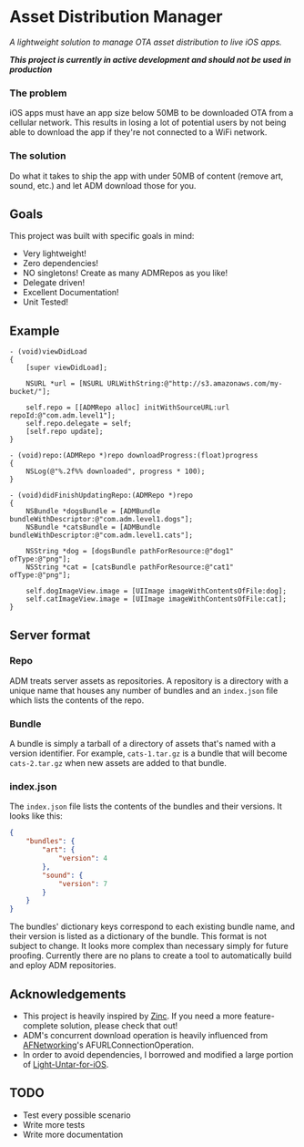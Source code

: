 # Asset Distribution Manager

_A lightweight solution to manage OTA asset distribution to live iOS apps._

**_This project is currently in active development and should not be used in production_**

### The problem

iOS apps must have an app size below 50MB to be downloaded OTA from a cellular network. This results in losing a lot of potential users by not being able to download the app if they're not connected to a WiFi network.

### The solution

Do what it takes to ship the app with under 50MB of content (remove art, sound, etc.) and let ADM download those for you.

## Goals

This project was built with specific goals in mind:

* Very lightweight!
* Zero dependencies!
* NO singletons! Create as many ADMRepos as you like!
* Delegate driven!
* Excellent Documentation!
* Unit Tested!

## Example

```objc
- (void)viewDidLoad
{
    [super viewDidLoad];
    
    NSURL *url = [NSURL URLWithString:@"http://s3.amazonaws.com/my-bucket/"];
    
    self.repo = [[ADMRepo alloc] initWithSourceURL:url repoId:@"com.adm.level1"];
    self.repo.delegate = self;
    [self.repo update];
}

- (void)repo:(ADMRepo *)repo downloadProgress:(float)progress
{
    NSLog(@"%.2f%% downloaded", progress * 100);
}

- (void)didFinishUpdatingRepo:(ADMRepo *)repo
{
    NSBundle *dogsBundle = [ADMBundle bundleWithDescriptor:@"com.adm.level1.dogs"];
    NSBundle *catsBundle = [ADMBundle bundleWithDescriptor:@"com.adm.level1.cats"];
    
    NSString *dog = [dogsBundle pathForResource:@"dog1" ofType:@"png"];
    NSString *cat = [catsBundle pathForResource:@"cat1" ofType:@"png"];
    
    self.dogImageView.image = [UIImage imageWithContentsOfFile:dog];
    self.catImageView.image = [UIImage imageWithContentsOfFile:cat];
}
```

## Server format

### Repo

ADM treats server assets as repositories. A repository is a directory with a unique name that houses any number of bundles and an `index.json` file which lists the contents of the repo.

### Bundle

A bundle is simply a tarball of a directory of assets that's named with a version identifier. For example, `cats-1.tar.gz` is a bundle that will become `cats-2.tar.gz` when new assets are added to that bundle.

### index.json

The `index.json` file lists the contents of the bundles and their versions. It looks like this:

```json
{
    "bundles": {
        "art": {
            "version": 4
        },
        "sound": {
            "version": 7
        }
    }
}
```

The bundles' dictionary keys correspond to each existing bundle name, and their version is listed as a dictionary of the bundle. This format is not subject to change. It looks more complex than necessary simply for future proofing. Currently there are no plans to create a tool to automatically build and eploy ADM repositories.

## Acknowledgements

* This project is heavily inspired by [Zinc](https://github.com/mindsnacks/Zinc-objc). If you need a more feature-complete solution, please check that out!
* ADM's concurrent download operation is heavily influenced from [AFNetworking](https://github.com/afnetworking/afnetworking)'s AFURLConnectionOperation.
* In order to avoid dependencies, I borrowed and modified a large portion of [Light-Untar-for-iOS](https://github.com/mhausherr/Light-Untar-for-iOS).

## TODO

* Test every possible scenario
* Write more tests
* Write more documentation